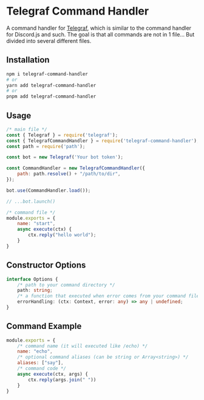 # Telegraf Command Handler

A command handler for [Telegraf](https://npmjs.com/telegraf), which is similar to the command handler for Discord.js and such. The goal is that all commands are not in 1 file... But divided into several different files.

## Installation

```bash
npm i telegraf-command-handler
# or
yarn add telegraf-command-handler
# or
pnpm add telegraf-command-handler
```

## Usage

```js
/* main file */
const { Telegraf } = require('telegraf');
const { TelegrafCommandHandler } = require('telegraf-command-handler');
const path = require('path');

const bot = new Telegraf('Your bot token');

const CommandHandler = new TelegrafCommandHandler({
    path: path.resolve() + "/path/to/dir",
});

bot.use(CommandHandler.load());

// ...bot.launch()
```

```js
/* command file */
module.exports = {
    name: "start",
    async execute(ctx) {
        ctx.reply("hello world");
    }
}
```

## Constructor Options

```ts
interface Options {
    /* path to your command directory */
    path: string;
    /* a function that executed when error comes from your command file */
    errorHandling: (ctx: Context, error: any) => any | undefined;
}
```

## Command Example

```js
module.exports = {
    /* command name (it will executed like /echo) */
    name: "echo",
    /* optional command aliases (can be string or Array<string>) */
    aliases: ["say"],
    /* command code */
    async execute(ctx, args) {
        ctx.reply(args.join(" "))
    }
}
```